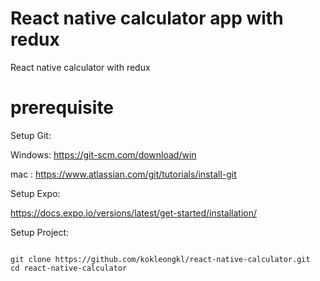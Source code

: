 # React native calculator app with redux

React native calculator with redux

# prerequisite

Setup Git:

Windows: https://git-scm.com/download/win<br/>

mac : https://www.atlassian.com/git/tutorials/install-git<br/>

Setup Expo:

https://docs.expo.io/versions/latest/get-started/installation/<br/>

Setup Project:

```

git clone https://github.com/kokleongkl/react-native-calculator.git
cd react-native-calculator

```

```

```
